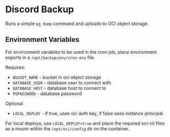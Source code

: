 # Discord Backup

Runs a simple `pg_dump` command and uploads to OCI object storage.

## Environment Variables

For environment variables to be used in the cron job, place environment exports in a `/opt/backup/env/cron-env` file.

Requires:

- `BUCKET_NAME` - bucket in oci object storage
- `DATABASE_USER` - database user to connect with
- `DATABASE_HOST` - database host to connect to
- `PGPASSWORD` - database password

Optional
- `LOCAL_DEPLOY` - if true, uses oci auth key, if false uses instance principal. 

For local deploys, use `LOCAL_DEPLOY=true` and place the required oci-cli files as a mount within the `/opt/oci/config` dir on the container.